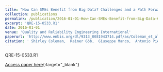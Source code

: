 ```yaml
---
title: "How Can SMEs Benefit from Big Data? Challenges and a Path Forward"
collection: publications
permalink: /publication/2016-01-01-How-Can-SMEs-Benefit-from-Big-Data-Challenges-and-a-Path-Forward
excerpt: 'QRE-15-0533.R1'
date: 2016-01-01
venue: 'Quality and Reliability Engineering International'
paperurl: 'http://www.enbis.org/dl/9313_0081943714.pdf/as/Coleman_et_al-How%20Can%20SMEs%20Benefit%20from%20Big%20Data.pdf?_ts=519&_ts=519'
citation: ' Shirley Coleman,  Rainer Göb,  Giuseppe Manco,  Antonio Pievatolo,  Xavier Tort-Martorell,  Marco Reis, &quot;How Can SMEs Benefit from Big Data? Challenges and a Path Forward.&quot; Quality and Reliability Engineering International, 2016.'
---
```

QRE-15-0533.R1

[Access paper here](http://www.enbis.org/dl/9313_0081943714.pdf/as/Coleman_et_al-How%20Can%20SMEs%20Benefit%20from%20Big%20Data.pdf?_ts=519&_ts=519){:target="_blank"}
